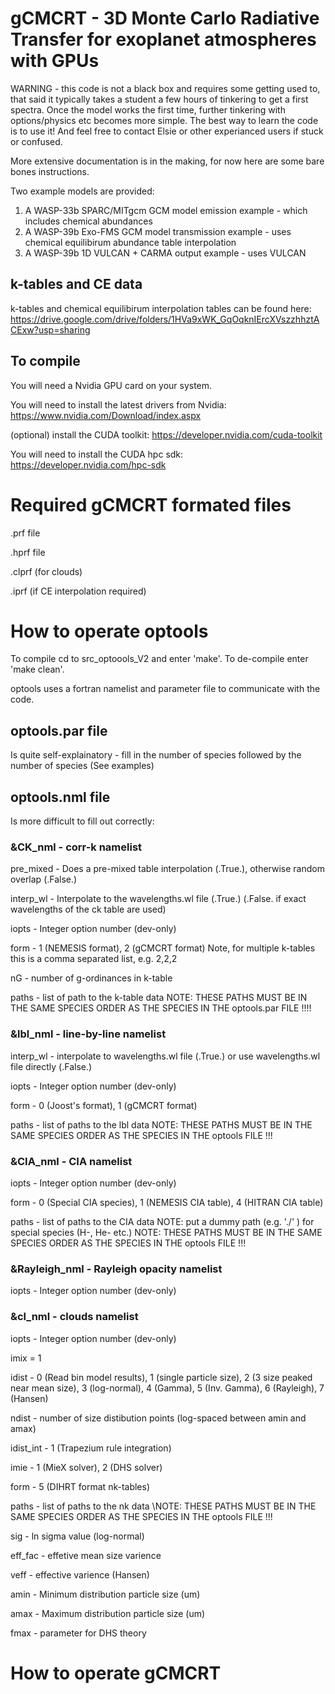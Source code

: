 # gCMCRT - 3D Monte Carlo Radiative Transfer for exoplanet atmospheres with GPUs

WARNING - this code is not a black box and requires some getting used to, that said it typically takes a student a few hours of tinkering to get a first spectra. Once the model works the first time, further tinkering with options/physics etc becomes more simple.
The best way to learn the code is to use it! And feel free to contact Elsie or other experianced users if stuck or confused.

More extensive documentation is in the making, for now here are some bare bones instructions.

Two example models are provided:

1. A WASP-33b SPARC/MITgcm GCM model emission example - which includes chemical abundances
2. A WASP-39b Exo-FMS GCM model transmission example - uses chemical equilibirum abundance table interpolation
3. A WASP-39b 1D VULCAN + CARMA output example - uses VULCAN

## k-tables and CE data

k-tables and chemical equilibirum interpolation tables can be found here:
https://drive.google.com/drive/folders/1HVa9xWK_GqOqknIErcXVszzhhztACExw?usp=sharing


## To compile

You will need a Nvidia GPU card on your system.

You will need to install the latest drivers from Nvidia: https://www.nvidia.com/Download/index.aspx

(optional) install the CUDA toolkit: https://developer.nvidia.com/cuda-toolkit

You will need to install the CUDA hpc sdk: https://developer.nvidia.com/hpc-sdk

# Required gCMCRT formated files

.prf file

.hprf file

.clprf (for clouds)

.iprf (if CE interpolation required)

# How to operate optools

To compile cd to src_optoools_V2 and enter 'make'.
To de-compile enter 'make clean'.

optools uses a fortran namelist and parameter file to communicate with the code.

## optools.par file

Is quite self-explainatory - fill in the number of species followed by the number of species (See examples)

## optools.nml file

Is more difficult to fill out correctly:

### &CK_nml - corr-k namelist

pre_mixed - Does a pre-mixed table interpolation (.True.), otherwise random overlap (.False.)

interp_wl - Interpolate to the wavelengths.wl file (.True.) (.False. if exact wavelengths of the ck table are used)

iopts - Integer option number (dev-only)

form - 1 (NEMESIS format), 2 (gCMCRT format) Note, for multiple k-tables this is a comma separated list, e.g. 2,2,2

nG - number of g-ordinances in k-table 

paths - list of path to the k-table data
NOTE: THESE PATHS MUST BE IN THE SAME SPECIES ORDER AS THE SPECIES IN THE optools.par FILE !!!!

### &lbl_nml - line-by-line namelist

interp_wl - interpolate to wavelengths.wl file (.True.) or use wavelengths.wl file directly (.False.)

iopts - Integer option number (dev-only)

form - 0 (Joost's format), 1 (gCMCRT format)

paths - list of paths to the lbl data
NOTE: THESE PATHS MUST BE IN THE SAME SPECIES ORDER AS THE SPECIES IN THE optools FILE !!!

### &CIA_nml - CIA namelist

iopts - Integer option number (dev-only)

form - 0 (Special CIA species), 1 (NEMESIS CIA table), 4 (HITRAN CIA table)

paths - list of paths to the CIA data
NOTE: put a dummy path (e.g. './' ) for special species (H-, He- etc.)
NOTE: THESE PATHS MUST BE IN THE SAME SPECIES ORDER AS THE SPECIES IN THE optools FILE !!!


### &Rayleigh_nml - Rayleigh opacity namelist

iopts - Integer option number (dev-only)

### &cl_nml - clouds namelist

iopts - Integer option number (dev-only)

imix = 1

idist - 0 (Read bin model results), 1 (single particle size), 2 (3 size peaked near mean size), 3 (log-normal), 4 (Gamma), 5 (Inv. Gamma), 6 (Rayleigh), 7 (Hansen)

ndist - number of size distibution points (log-spaced between amin and amax)

idist_int - 1 (Trapezium rule integration)

imie - 1 (MieX solver), 2 (DHS solver)

form - 5 (DIHRT format nk-tables)

paths - list of paths to the nk data
\NOTE: THESE PATHS MUST BE IN THE SAME SPECIES ORDER AS THE SPECIES IN THE optools FILE !!!

sig - ln sigma value (log-normal)

eff_fac - effetive mean size varience

veff - effective varience (Hansen)

amin - Minimum distribution particle size (um)

amax - Maximum distribution particle size (um)

fmax - parameter for DHS theory


# How to operate gCMCRT
